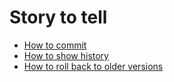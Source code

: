 # Story to tell
- [How to commit](./commmit_help.md)
- [How to show history](./log_help.md)
- [How to roll back to older versions](./reset_help.md)
